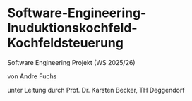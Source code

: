 # Software-Engineering-Inuduktionskochfeld-Kochfeldsteuerung
Software Engineering Projekt (WS 2025/26)

von Andre Fuchs 

unter Leitung durch Prof. Dr. Karsten Becker, TH Deggendorf
